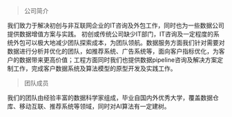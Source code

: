 > 公司简介

我们致力于解决初创与非互联网企业的IT咨询及外包工作，同时也为一些数据公司提供数据增值方案与实践。
初创或传统公司缺少IT部门，IT咨询及一定程度的系统外包可以极大地减少团队探索成本，为团队领航。数据服务方面我们针对需要对数据进行分析并优化的团队，如推荐系统、广告系统等，面向客户指标优化，为客户的数据带来更高价值；工程方面同时我们也提供数据pipeline咨询及解决方案定制工作，完成客户数据系统及算法模型的原型开发及实践工作。

> 团队成员

我们的团队由经验丰富的数据科学家组成，毕业自国内外优秀大学，覆盖数据仓库、移动互联、推荐系统等领域，同时对AI算法有一定建树。





